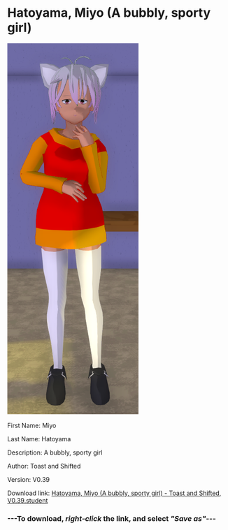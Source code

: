 # Hatoyama, Miyo (A bubbly, sporty girl)

<img src = "https://raw.githubusercontent.com/Arbiter1223/Daigaku-Gurashi-Custom-Students/master/Students/Files/Hatoyama%2C%20Miyo%20(A%20bubbly%2C%20sporty%20girl).png">

First Name: Miyo

Last Name: Hatoyama

Description: A bubbly, sporty girl

Author: Toast and Shifted

Version: V0.39

Download link: <a href="https://raw.githubusercontent.com/Arbiter1223/Daigaku-Gurashi-Custom-Students/master/Students/Files/Hatoyama%2C%20Miyo%20(A%20bubbly%2C%20sporty%20girl)%20-%20Toast%20and%20Shifted%2C%20V0.39.student">Hatoyama, Miyo (A bubbly, sporty girl) - Toast and Shifted, V0.39.student</a>

### ---**To download, _right-click_ the link, and select _"Save as"_**---
